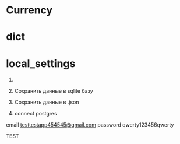 # Currency

# __dict__

# local_settings

1)
2) Сохранить данные в sqlite базу
3) Сохранить данные в .json
 
0) connect postgres

email testtestapp454545@gmail.com
password qwerty123456qwerty

TEST
